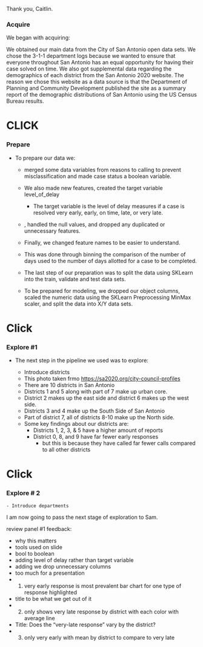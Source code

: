 Thank you, Caitlin.
### Acquire
We began with acquiring:

We obtained our main data from the City of San Antonio open data sets.
We chose the 3-1-1 department logs because we wanted to ensure that everyone throughout San Antonio has an equal opportunity for having their case solved on time.
We also got supplemental data regarding the demographics of each district from the San Antonio 2020 website.
The reason we chose this website as a data source is that the Department of Planning and Community Development published the site as a summary report of the demographic distributions of San Antonio using the US Census Bureau results.

# CLICK 
### Prepare
- To prepare our data we:
    
    - merged some data variables from reasons to calling to prevent misclassification and made case status a boolean variable. 
    - We also made new features, created the target variable level_of_delay
    	- The target variable is the level of delay measures if a case is resolved very early, early, on time, late, or very late. 
    - , handled the null values, and dropped any duplicated or unnecessary features.
    - Finally, we changed feature names to be easier to understand.
  
    - This was done through binning the comparison of the number of days used to the number of days allotted for a case to be completed.
    
    - The last step of our preparation was to split the data using SKLearn into the train, validate and test data sets. 
    - To be prepared for modeling, we dropped our object columns, scaled the numeric data using the SKLearn Preprocessing MinMax scaler, and split the data into X/Y data sets. 
    
 # Click
 ### Explore #1
- The next step in the pipeline we used was to explore:


    - Introduce districts
    - This photo taken frmo https://sa2020.org/city-council-profiles
    - There are 10 districts in San Antonio
    - Districts 1 and 5 along with part of 7 make up urban core.
    - District 2 makes up the east side and district 6 makes up the west side.
    - Districts 3 and 4 make up the South Side of San Antonio
    - Part of district 7, all of districts 8-10 make up the North side.
    - Some key findings about our districts are:
      - Districts 1, 2, 3, & 5 have a  higher amount of reports
      - District 0, 8, and 9 have far fewer early responses
        - but this is because they have called far fewer calls compared to all other districts
# Click 
### Explore # 2
    - Introduce departments
    

I am now going to pass the next stage of exploration to Sam.



review panel #1 feedback:
- why this matters
- tools used on slide
- bool to boolean 
- adding level of delay rather than target variable
- adding we drop unnecessary columns
- too much for a presentation
- 1. very early response is most prevalent bar chart for one type of response highlighted
- title to be what we get out of it
- 2. only shows very late response by district with each color with average line 
- Title: Does the “very-late response” vary by the district?
- 3. only very early with mean by district to compare to very late
